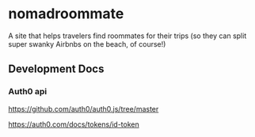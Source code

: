 # nomadroommate
A site that helps travelers find roommates for their trips (so they can split super swanky Airbnbs on the beach, of course!)


## Development Docs

### Auth0 api
https://github.com/auth0/auth0.js/tree/master

https://auth0.com/docs/tokens/id-token
###